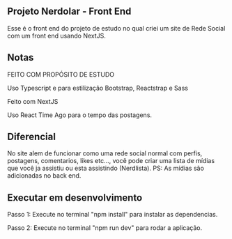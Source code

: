 ## Projeto Nerdolar - Front End

Esse é o front end do projeto de estudo no qual criei um site de Rede Social com um front end usando NextJS.

## Notas

FEITO COM PROPÓSITO DE ESTUDO

Uso Typescript e para estilização Bootstrap, Reactstrap e Sass

Feito com NextJS

Uso React Time Ago para o tempo das postagens.

## Diferencial

No site alem de funcionar como uma rede social normal com perfis, postagens, comentarios, likes etc..., você pode criar uma
lista de mídias que você ja assistiu ou esta assistindo (Nerdlista). PS: As mídias são adicionadas no back end.

## Executar em desenvolvimento

Passo 1: Execute no terminal "npm install" para instalar as dependencias.

Passo 2: Execute no terminal "npm run dev" para rodar a aplicação.

